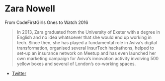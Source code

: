 # Zara Nowell

From CodeFirstGirls Ones to Watch 2016
> In 2013, Zara graduated from the University of Exeter with a degree in English and no idea whatsoever that she would end up working in tech. Since then, she has played a fundamental role in Aviva’s digital transformation, organised several InsurTech hackathons, helped to set-up an insurance network on Meetup and has even launched her own marketing campaign for Aviva’s innovation activity involving 500 yellow boxes and several of London’s co-working spaces.

* [Twitter](https://twitter.com/codezara)
